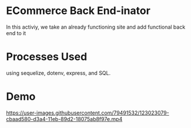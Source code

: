 # ECommerce Back End-inator
In this activiy, we take an already functioning site and add functional back end to it
# Processes Used
using sequelize, dotenv, express, and SQL.
# Demo
https://user-images.githubusercontent.com/79491532/123023079-cbaad580-d3a4-11eb-89d2-18075ab8f97e.mp4
